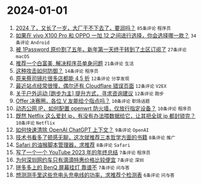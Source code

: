 # 2024-01-01

1. [2024 了，又长了一岁，大厂干不下去了，要润吗？](https://www.v2ex.com/t/1004896) `85条评论` `程序员`
1. [如果在 vivo X100 Pro 和 OPPO 一加 12 之间进行选择，你会选择哪一款？](https://www.v2ex.com/t/1004916) `34条评论` `Android`
1. [被 1Password 原价割了五年，新年第一天终于转到了土区订阅了](https://www.v2ex.com/t/1004913) `27条评论` `macOS`
1. [推荐一个白富美, 解决程序员单身问题](https://www.v2ex.com/t/1004892) `21条评论` `生活`
1. [这种攻击如何防御？](https://www.v2ex.com/t/1004949) `14条评论` `程序员`
1. [原来蔡司镜片很多店都能 4,5 折](https://www.v2ex.com/t/1004950) `12条评论` `分享发现`
1. [最近站点经常很慢，偶尔还有 Cloudflare 错误页面](https://www.v2ex.com/t/1004909) `12条评论` `V2EX`
1. [关于户外运动 [跑步为主] 提升方式，寻求咨询建议](https://www.v2ex.com/t/1004898) `12条评论` `跑步`
1. [Offer 决赛圈，各位 V 友能给个指点吗？](https://www.v2ex.com/t/1004946) `10条评论` `职场话题`
1. [动态公网 IP，如何配置 openwrt 防火墙，仅放行指定设备？](https://www.v2ex.com/t/1004926) `10条评论` `程序员`
1. [既然 Netflix 这么爱封 ip，有没有办法喂数据给它，让其把全球 ip 都封锁完？](https://www.v2ex.com/t/1004905) `10条评论` `Netflix`
1. [如何快速清除 OpenAI ChatGPT 上下文？](https://www.v2ex.com/t/1004921) `9条评论` `OpenAI`
1. [技术书看多了顿感无聊，这次就推荐三本哲学方面的书籍](https://www.v2ex.com/t/1004923) `8条评论` `推广`
1. [Safari 的油猴脚本管理器，求推荐](https://www.v2ex.com/t/1004914) `8条评论` `Safari`
1. [写了一个一个 YouTube 2023 年的年终总结](https://www.v2ex.com/t/1004929) `7条评论` `程序员`
1. [为何深圳网约车只有滴滴特惠价格比较便宜](https://www.v2ex.com/t/1004927) `7条评论` `深圳`
1. [拼多多上的 BenQ 屏幕挂灯 靠谱不](https://www.v2ex.com/t/1004895) `7条评论` `问与答`
1. [想测测手里这些充电头充电线的功率，求推荐个检测表](https://www.v2ex.com/t/1004944) `6条评论` `问与答`
